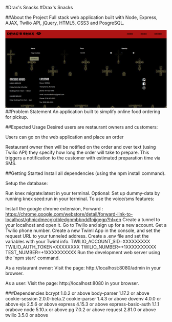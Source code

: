 #Drax's Snacks
#Drax's Snacks

##About the Project
Full stack web application built with Node, Express, AJAX, Twilio API, jQuery, HTML5, CSS3 and PosgreSQL.

!["Order Page"](/public/images/order-page.png?raw=true "HomePage")
##Problem Statement
An application built to simplify online food ordering for pickup.

##Expected Usage
Desired users are restaurant owners and customers:

Users can go on the web application and place an order 

Restaurant owner then will be notified on the order and over text (using Twilio API)
they specify how long the order will take to prepare.
This triggers a notification to the customer with estimated preparation time via SMS.

##Getting Started
Install all dependencies (using the npm install command).

Setup the database:

Run knex migrate:latest in your terminal.
Optional: Set up dummy-data by running knex seed:run in your terminal.
To use the voice/sms features:

Install the google chrome extension, Forward : https://chrome.google.com/webstore/detail/forward-link-to-localhost/ghnicdmecgkdbledgnmbbnddfnjjgegp?hl=en
Create a tunnel to your localhost and open it.
Go to Twilio and sign up for a new account.
Get a Twilio phone number.
Create a new Twiml App in the console, and set the request URL to your tunneled address.
Create a .env file and set the variables with your Twiml info. TWILIO_ACCOUNT_SID=XXXXXXXXX TWILIO_AUTH_TOKEN=XXXXXXXX TWILIO_NUMBER=+1XXXXXXXXXX TEST_NUMBER=+1XXXXXXXXXX
Run the development web server using the 'npm start' command.

As a restaurant owner: Visit the page: http://localhost:8080/admin in your browser.

As a user: Visit the page:  http://localhost:8080 in your browser.

###Dependencies
bcrypt 1.0.2 or above
body-parser 1.17.2 or above
cookie-session 2.0.0-beta.2
cookie-parser 1.4.3 or above
dovenv 4.0.0 or above
ejs 2.5.6 or above
express 4.15.3 or above
express-basic-auth 1.1.1 orabove
node 5.10.x or above
pg 7.0.2 or above
request 2.81.0 or above
twilio 3.5.0 or above

